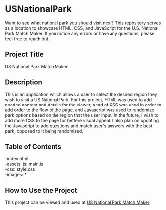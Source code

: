 # USNationalPark

Want to see what national park you should visit next? This repository serves as a location to showcase HTML, CSS, and JavaScript for the U.S. National Park Match Maker. If you notice any errors or have any questions, please feel free to reach out. 

<h2>Project Title</h2>
US National Park Match Maker

<h2>Description</h2>
This is an application which allows a user to select the desired region they wish to visit a US National Park. For this project, HTML was used to add needed content and details for the viewer, a tad of CSS was used in order to add order to the flow of the page, and Javascript was used to randomize park options based on the region that the user input. In the future, I wish to add more CSS to the page for bettere visual appeal. I also plan on updating the Javascript to add questions and match user's answers with the best park, opposed to it being randomized.

<h2>Table of Contents</h2>
-index.html<br>
-assets: js: main.js<br>
-css: style.css<br>
-images: *<br>
<!-- How to install and run the program -->

<h2>How to Use the Project</h2>
This project can be viewed and used at <a href=https://usnationalparkmatch.netlify.app">US National Park Match Maker</a>

<!--include a credit
add a license-->
